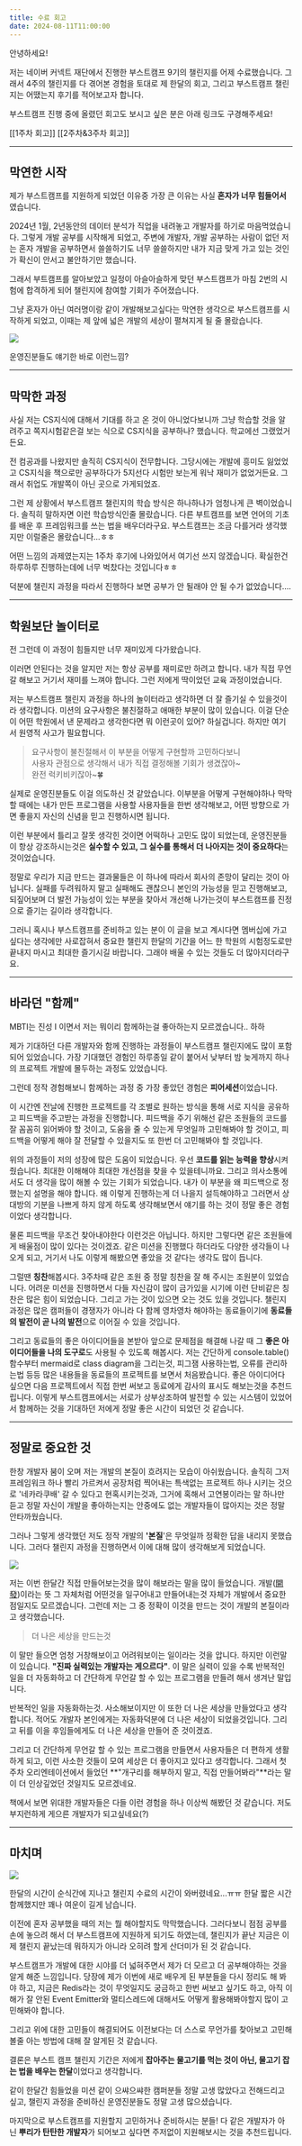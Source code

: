 ```yaml
---
title: 수료 회고
date: 2024-08-11T11:00:00
---
```


안녕하세요!

저는 네이버 커넥트 재단에서 진행한 부스트캠프 9기의 챌린지를 어제 수료했습니다.
그래서 4주의 챌린지를 다 겪어본 경험을 토대로 제 한달의 회고, 그리고 부스트캠프 챌린지는 어땠는지 후기를 적어보고자 합니다.

부스트캠프 진행 중에 올렸던 회고도 보시고 싶은 분은 아래 링크도 구경해주세요!

[[1주차 회고]]
[[2주차&3주차 회고]]

---
## **막연한 시작**

제가 부스트캠프를 지원하게 되었던 이유중 가장 큰 이유는 사실 **혼자가 너무 힘들어서**였습니다.

2024년 1월, 2년동안의 데이터 분석가 직업을 내려놓고 개발자를 하기로 마음먹었습니다. 그렇게 개발 공부를 시작해게 되었고, 주변에 개발자, 개발 공부하는 사람이 없던 저는 혼자 개발을 공부하면서 쓸쓸하기도 너무 쓸쓸하지만 내가 지금 맞게 가고 있는 것인가 확신이 안서고 불안하기만 했습니다.

그래서 부트캠프를 알아보았고 일정이 아슬아슬하게 맞던 부스트캠프가 마침 2번의 시험에 합격하게 되어 챌린지에 참여할 기회가 주어졌습니다.

그냥 혼자가 아닌 여러명이랑 같이 개발해보고싶다는 막연한 생각으로 부스트캠프를 시작하게 되었고, 이때는 제 앞에 넓은 개발의 세상이 펼쳐지게 될 줄 몰랐습니다.

![](https://blog.kakaocdn.net/dn/yi0da/btsI0S5mVsA/dcAOaLO2KIn9PozieJEjvK/img.jpg)

운영진분들도 얘기한 바로 이런느낌?

---
## **막막한 과정**

사실 저는 CS지식에 대해서 기대를 하고 온 것이 아니었다보니까 그냥 학습할 것을 알려주고 쪽지시험같은걸 보는 식으로 CS지식을 공부하나? 했습니다. 학교에선 그랬었거든요.

전 컴공과를 나왔지만 솔직히 CS지식이 전무합니다. 그당시에는 개발에 흥미도 잃었었고 CS지식을 책으로만 공부하다가 5지선다 시험만 보는게 워낙 재미가 없었거든요. 그래서 취업도 개발쪽이 아닌 곳으로 가게되었죠.

그런 제 상황에서 부스트캠프 챌린지의 학습 방식은 하나하나가 엄청나게 큰 벽이었습니다. 솔직히 말하자면 이런 학습방식인줄 몰랐습니다. 다른 부트캠프를 보면 언어의 기초를 배운 후 프레임워크를 쓰는 법을 배우더라구요. 부스트캠프는 조금 다를거라 생각했지만 이럴줄은 몰랐습니다...ㅎㅎ

어떤 느낌의 과제였는지는 1주차 후기에 나와있어서 여기선 쓰지 않겠습니다. 확실한건 하루하루 진행하는데에 너무 벅찼다는 것입니다ㅎㅎ

덕분에 챌린지 과정을 따라서 진행하다 보면 공부가 안 될래야 안 될 수가 없었습니다....

---
## **학원보단 놀이터로**

전 그런데 이 과정이 힘들지만 너무 재미있게 다가왔습니다.

이러면 안된다는 것을 알지만 저는 항상 공부를 재미로만 하려고 합니다. 내가 직접 무언갈 해보고 거기서 재미를 느껴야 합니다. 그런 저에게 딱이었던 교육 과정이었습니다.

저는 부스트캠프 챌린지 과정을 하나의 놀이터라고 생각하면 더 잘 즐기실 수 있을것이라 생각합니다. 미션의 요구사항은 불친절하고 애매한 부분이 많이 있습니다. 이걸 단순이 어떤 학원에서 낸 문제라고 생각한다면 뭐 이런곳이 있어? 하실겁니다. 하지만 여기서 원영적 사고가 필요합니다.

> 요구사항이 불친절해서 이 부분을 어떻게 구현할까 고민하다보니  
> 사용자 관점으로 생각해서 내가 직접 결정해볼 기회가 생겼잖아~  
> 완전 럭키비키잖아~🍀

실제로 운영진분들도 이걸 의도하신 것 같았습니다. 이부분을 어떻게 구현해야하나 막막할 때에는 내가 만든 프로그램을 사용할 사용자들을 한번 생각해보고, 어떤 방향으로 가면 좋을지 자신의 신념을 믿고 진행하시면 됩니다.

이런 부분에서 틀리고 잘못 생각힌 것이면 어떡하나 고민도 많이 되었는데, 운영진분들이 항상 강조하시는것은 **실수할 수 있고, 그 실수를 통해서 더 나아지는 것이 중요하다**는 것이었습니다.

정말로 우리가 지금 만드는 결과물들은 이 하나에 따라서 회사의 존망이 달리는 것이 아닙니다. 실패를 두려워하지 말고 실패해도 괜찮으니 본인의 가능성을 믿고 진행해보고, 되짚어보며 더 발전 가능성이 있는 부분을 찾아서 개선해 나가는것이 부스트캠프를 진정으로 즐기는 길이라 생각합니다.

그러니 혹시나 부스트캠프를 준비하고 있는 분이 이 글을 보고 계시다면 멤버십에 가고 싶다는 생각에만 사로잡혀서 중요한 챌린지 한달의 기간을 어느 한 학원의 시험정도로만 끝내지 마시고 최대한 즐기시길 바랍니다. 그래야 배울 수 있는 것들도 더 많아지더라구요.

---
## **바라던 "함께"**

MBTI는 진성 I 이면서 저는 뭐이리 함께하는걸 좋아하는지 모르겠습니다.. 하하

제가 기대하던 다른 개발자와 함께 진행하는 과정들이 부스트캠프 챌린지에도 많이 포함되어 있었습니다.
가장 기대했던 경험인 하루종일 같이 붙어서 낮부터 밤 늦게까지 하나의 프로젝트 개발에 몰두하는 과정도 있었습니다.

그런데 정작 경험해보니 함께하는 과정 중 가장 좋았던 경험은 **피어세션**이었습니다.

이 시간엔 전날에 진행한 프로젝트를 각 조별로 원하는 방식을 통해 서로 지식을 공유하고 피드백을 주고받는 과정을 진행합니다.
피드백을 주기 위해선 같은 조원들의 코드를 잘 꼼꼼히 읽어봐야 할 것이고, 도움을 줄 수 있는게 무엇일까 고민해봐야 할 것이고, 피드백을 어떻게 해야 잘 전달할 수 있을지도 또 한번 더 고민해봐야 할 것입니다.

위의 과정들이 저의 성장에 많은 도움이 되었습니다. 우선 **코드를 읽는 능력을 향상**시켜줬습니다. 최대한 이해해야 최대한 개선점을 찾을 수 있을테니까요. 그리고 의사소통에서도 더 생각을 많이 해볼 수 있는 기회가 되었습니다. 내가 이 부분을 왜 피드백으로 정했는지 설명을 해야 합니다. 왜 이렇게 진행하는게 더 나을지 설득해야하고 그러면서 상대방의 기분을 나쁘게 하지 않게 하도록 생각해보면서 얘기를 하는 것이 정말 좋은 경험이었다 생각합니다.

물론 피드백을 무조건 찾아내야한다 이런것은 아닙니다. 하지만 그렇다면 같은 조원들에게 배울점이 많이 있다는 것이겠죠.
같은 미션을 진행했다 하더라도 다양한 생각들이 나오게 되고, 거기서 나도 이렇게 해봤으면 좋았을 것 같다는 생각도 많이 듭니다.

그럴땐 **칭찬**해봅시다. 3주차때 같은 조원 중 정말 칭찬을 잘 해 주시는 조원분이 있었습니다. 어려운 미션을 진행하면서 다들 자신감이 많이 금가있을 시기에 이런 단비같은 칭찬은 많은 힘이 되었습니다. 그리고 가는 것이 있으면 오는 것도 있을 것입니다. 챌린지 과정은 많은 캠퍼들이 경쟁자가 아니라 다 함께 영차영차 해야하는 동료들이기에 **동료들의 발전이 곧 나의 발전**으로 이어질 수 있을 것입니다.

그리고 동료들의 좋은 아이디어들을 본받아 앞으로 문제점을 해결해 나갈 때 그 **좋은 아이디어들을 나의 도구로**도 사용될 수 있도록 해봅시다. 저는 간단하게 console.table()함수부터 mermaid로 class diagram을 그리는것, 피그잼 사용하는법, 오류를 관리하는법 등등 많은 내용들을 동료들의 프로젝트를 보면서 처음봤습니다. 좋은 아이디어다 싶으면 다음 프로젝트에서 직접 한번 써보고 동료에게 감사의 표시도 해보는것을 추천드립니다. 이렇게 부스트캠프에서는 서로가 상부상조하여 발전할 수 있는 시스템이 있었어서 함께하는 것을 기대하던 저에게 정말 좋은 시간이 되었던 것 같습니다.

---
## **정말로 중요한 것**

한창 개발자 붐이 오며 저는 개발의 본질이 흐려지는 모습이 아쉬웠습니다. 솔직히 그저 프레임워크 하나 빨리 가르켜서 공장처럼 찍어내는 특색없는 프로젝트 하나 시키는 것으로 '네카라쿠배' 갈 수 있다고 현혹시키는것과, 그거에 혹해서 고연봉이라는 말 하나만 듣고 정말 자신이 개발을 좋아하는지는 안중에도 없는 개발자들이 많아지는 것은 정말 안타까웠습니다.

그러나 그렇게 생각했던 저도 정작 개발의 **'본질**'은 무엇일까 정확한 답을 내리지 못했습니다. 그러다 챌린지 과정을 진행하면서 이에 대해 많이 생각해보게 되었습니다.

![](https://blog.kakaocdn.net/dn/cv2jt2/btsIZxnOQ5i/42BnegktXcKmBu8b3ayX8k/img.jpg)

저는 이번 한달간 직접 만들어보는것을 많이 해보라는 말을 많이 들었습니다. 개발([開發](https://ko.wiktionary.org/wiki/%E9%96%8B%E7%99%BC))이라는 뜻 그 자체처럼 어떤것을 일구어내고 만들어내는것 자체가 개발에서 중요한점일지도 모르겠습니다. 그런데 저는 그 중 정확이 이것을 만드는 것이 개발의 본질이라고 생각했습니다.

> 더 나은 세상을 만드는것

이 말만 들으면 엄청 거창해보이고 어려워보이는 일이라는 것을 압니다. 하지만 이런말이 있습니다. **"진짜 실력있는 개발자는 게으르다"**. 이 말은 실력이 있을 수록 반복적인 일을 더 자동화하고 더 간단하게 무언갈 할 수 있는 프로그램을 만들려 해서 생겨난 말입니다.

반복적인 일을 자동화하는것. 사소해보이지만 이 또한 더 나은 세상을 만들었다고 생각합니다. 적어도 개발자 본인에게는 자동화덕분에 더 나은 세상이 되었을것입니다. 그리고 뒤를 이을 후임들에게도 더 나은 세상을 만들어 준 것이겠죠.

그리고 더 간단하게 무언갈 할 수 있는 프로그램을 만들면서 사용자들은 더 편하게 생활하게 되고, 이런 사소한 것들이 모여 세상은 더 좋아지고 있다고 생각합니다. 그래서 첫주차 오리엔테이션에서 들었던 **"개구리를 해부하지 말고, 직접 만들어봐라"**라는 말이 더 인상깊었던 것일지도 모르겠네요.

책에서 보면 위대한 개발자들은 다들 이런 경험을 하나 이상씩 해봤던 것 같습니다. 저도 부지런하게 게으른 개발자가 되고싶네요(?)

---
## **마치며**

![](https://blog.kakaocdn.net/dn/bfY1qY/btsI1n41SIc/0SsBUOUvlyNFNr1dO0YwdK/img.png)

한달의 시간이 순식간에 지나고 챌린지 수료의 시간이 와버렸네요...ㅠㅠ 한달 짧은 시간 함께했지만 꽤나 여운이 길게 남습니다.

이전에 혼자 공부했을 때의 저는 뭘 해야할지도 막막했습니다. 그러다보니 점점 공부를 손에 놓으려 해서 더 부스트캠프에 지원하게 되기도 하였는데, 챌린지가 끝난 지금은 이제 챌린지 끝났는데 뭐하지가 아니라 오히려 할게 산더미가 된 것 같습니다.

부스트캠프가 개발에 대한 시야를 더 넓혀주면서 제가 더 모르고 더 공부해야하는 것을 알게 해준 느낌입니다. 당장에 제가 이번에 새로 배우게 된 부분들을 다시 정리도 해 봐야 하고, 지금은 Redis라는 것이 무엇일지도 궁금하고 한번 써보고 싶기도 하고, 아직 이해가 잘 안된 Event Emitter와 멀티스레드에 대해서도 어떻게 활용해봐야할지 많이 고민해봐야 합니다.

그리고 위에 대한 고민들이 해결되어도 이전보다는 더 스스로 무언가를 찾아보고 고민해볼줄 아는 방법에 대해 잘 알게된 것 같습니다.

결론은 부스트 캠프 챌린지 기간은 저에게 **잡아주는 물고기를 먹는 것이 아닌, 물고기 잡는 법을 배우는 한달**이었다고 생각합니다.

같이 한달간 힘들었을 미션 같이 으쌰으쌰한 캠퍼분들 정말 고생 많았다고 전해드리고 싶고, 챌린지 과정을 준비하신 운영진분들도 정말 고생 많으셨습니다.

마지막으로 부스트캠프를 지원할지 고민하거나 준비하시는 분들! 다 같은 개발자가 아닌 **뿌리가 탄탄한 개발자**가 되어보고 싶다면 주저없이 지원해보시는 것을 추천드립니다.